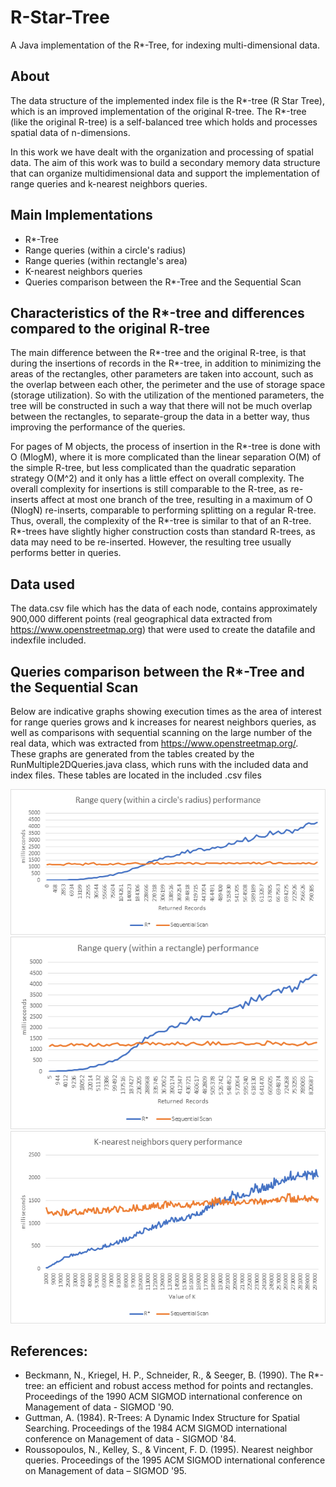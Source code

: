 # R-Star-Tree
A Java implementation of the R*-Tree, for indexing multi-dimensional data.

## About
The data structure of the implemented index file is the R*-tree (R Star Tree), which is an improved implementation of the original R-tree. The R*-tree (like the original R-tree) is a self-balanced tree which holds and processes spatial data of n-dimensions.

In this work we have dealt with the organization and processing of spatial data. The aim of this work was to build a secondary memory data structure that can organize multidimensional data and support the implementation of range queries and k-nearest neighbors queries.

## Main Implementations
- R*-Tree
- Range queries (within a circle's radius)
- Range queries (within rectangle's area)
- Κ-nearest neighbors queries
- Queries comparison between the R*-Tree and the Sequential Scan

## Characteristics of the R*-tree and differences compared to the original R-tree
The main difference between the R*-tree and the original R-tree, is that during the insertions of records in the R*-tree, in addition to minimizing the areas of the rectangles, other parameters are taken into account, such as the overlap between each other, the perimeter and the use of storage space (storage utilization). So with the utilization of the mentioned parameters, the tree will be constructed in such a way that there will not be much overlap between the rectangles, to separate-group the data in a better way, thus improving the performance of the queries. 

For pages of M objects, the process of insertion in the R*-tree is done with O (MlogM), where it is more complicated than the linear separation O(M) of the simple R-tree, but less complicated than the quadratic separation strategy O(M^2) and it only has a little effect on overall complexity. The overall complexity for insertions is still comparable to the R-tree, as re-inserts affect at most one branch of the tree, resulting in a maximum of O (NlogN) re-inserts, comparable to performing splitting on a regular R-tree. Thus, overall, the complexity of the R*-tree is similar to that of an R-tree. R*-trees have slightly higher construction costs than standard R-trees, as data may need to be re-inserted. However, the resulting tree usually performs better in queries.

## Data used
The data.csv file which has the data of each node, contains approximately 900,000 different points (real geographical data extracted from https://www.openstreetmap.org) that were used to create the datafile and indexfile included.

## Queries comparison between the R*-Tree and the Sequential Scan
Below are indicative graphs showing execution times as the area of interest for range queries grows and k increases for nearest neighbors queries, as well as comparisons with sequential scanning on the large number of the real data, which was extracted from https://www.openstreetmap.org/.
These graphs are generated from the tables created by the RunMultiple2DQueries.java class, which runs with the included data and index files. These tables are located in the included .csv files

![Image description](/images-readme/Range-query-circle.png)
![Image description](/images-readme/Range-query-rectangle.png)
![Image description](/images-readme/K-nearest-neighbors-query.png)

## References:
- Beckmann, N., Kriegel, H. P., Schneider, R., & Seeger, B. (1990). The R*-tree: an efficient and robust access method for points and rectangles. Proceedings of the 1990 ACM SIGMOD international conference on Management of data - SIGMOD '90.
- Guttman, A. (1984). R-Trees: A Dynamic Index Structure for Spatial Searching. Proceedings of the 1984 ACM SIGMOD international conference on Management of data - SIGMOD '84.
- Roussopoulos, N., Kelley, S., & Vincent, F. D. (1995). Nearest neighbor queries. Proceedings of the 1995 ACM SIGMOD international conference on Management of data – SIGMOD '95.
